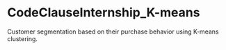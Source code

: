 # CodeClauseInternship_K-means
Customer segmentation based on their purchase behavior using K-means clustering.

